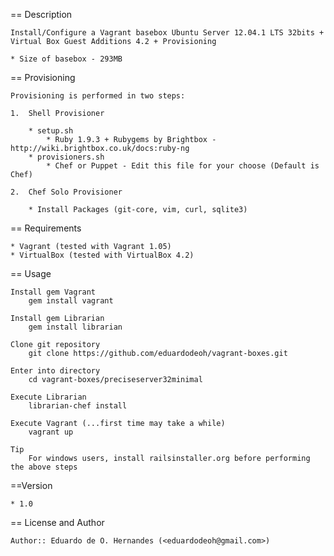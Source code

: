 == Description

	Install/Configure a Vagrant basebox Ubuntu Server 12.04.1 LTS 32bits + Virtual Box Guest Additions 4.2 + Provisioning

	* Size of basebox - 293MB

	
== Provisioning

	Provisioning is performed in two steps:

	1.	Shell Provisioner

		* setup.sh
			* Ruby 1.9.3 + Rubygems by Brightbox - http://wiki.brightbox.co.uk/docs:ruby-ng
		* provisioners.sh
			* Chef or Puppet - Edit this file for your choose (Default is Chef)

	2.	Chef Solo Provisioner

		* Install Packages (git-core, vim, curl, sqlite3)

== Requirements

	* Vagrant (tested with Vagrant 1.05)
	* VirtualBox (tested with VirtualBox 4.2)

== Usage

    Install gem Vagrant
    	gem install vagrant
	
	Install gem Librarian
		gem install librarian

	Clone git repository
		git clone https://github.com/eduardodeoh/vagrant-boxes.git

	Enter into directory
		cd vagrant-boxes/preciseserver32minimal
	
	Execute Librarian
		librarian-chef install

	Execute Vagrant (...first time may take a while)
		vagrant up 

	Tip 
		For windows users, install railsinstaller.org before performing the above steps

==Version

	* 1.0

== License and Author

	Author:: Eduardo de O. Hernandes (<eduardodeoh@gmail.com>)

	

